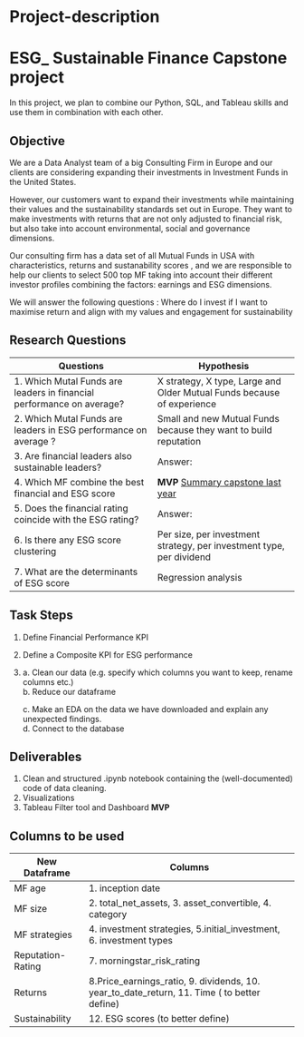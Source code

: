 # Project-description
# ESG_ Sustainable Finance Capstone project

In this project, we plan to combine our Python, SQL, and Tableau skills and use them in combination with each other.  

## Objective

We are a Data Analyst team of a big Consulting Firm in Europe and our clients are considering expanding their investments in Investment Funds in the United States. 


However, our customers want to expand their investments while maintaining their values and the sustainability standards set out in Europe. They want to make investments with returns that are not only adjusted to financial risk, but also take into account environmental, social and governance dimensions. 

Our consulting firm has a data set of all Mutual Funds in USA with characteristics, returns and sustanability scores , and we are responsible to help our clients to select 500 top MF taking into account their different investor profiles combining the factors: earnings and ESG dimensions. 


We will answer the following questions : 
Where do I invest if I want to maximise return and align with my values and engagement for sustainability 

## __Research Questions__ 
|Questions|Hypothesis|
|---|---|
|1. Which Mutal Funds are leaders in financial performance on average? | X strategy, X type, Large and Older Mutual Funds because of experience |
|2. Which Mutal Funds are leaders in ESG performance on average ?|Small and new Mutual Funds because they want to build reputation|
|3. Are financial leaders also sustainable leaders? |Answer:| 
|4. Which MF combine the best financial and ESG score |__MVP__ [Summary capstone last year](https://github.com/neuefische/daily-protocol-cgn-da-23-2/blob/main/Module%205%20-%20EDA%20Visualization/protocol_day17_10may23.md)| 
|5. Does the financial rating coincide with the ESG rating? |Answer:| 
|6. Is there any ESG score clustering |Per size, per investment strategy, per investment type, per dividend| 
|7. What are the determinants of ESG score | Regression analysis| 

## Task Steps


1. Define Financial Performance KPI 

2. Define a Composite KPI for ESG performance 

4. a. Clean our data (e.g. specify which columns you want to keep, rename columns etc.)  
   b. Reduce our dataframe 
   
   c. Make an EDA on the data we have downloaded and explain any unexpected findings.   
   d. Connect to the database 
    
## Deliverables
1. Clean and structured .ipynb notebook containing the (well-documented) code of data cleaning. 
2. Visualizations
3. Tableau Filter tool and Dashboard __MVP__

##  __Columns to be used__
<span style="color:grey">

|New Dataframe| Columns|
|---|---|
|MF age |1. inception date|
|MF size |2. total_net_assets, 3. asset_convertible,  4. category|
|MF strategies | 4. investment strategies, 5.initial_investment, 6. investment types  |
|Reputation- Rating|7. morningstar_risk_rating|
|Returns|8.Price_earnings_ratio, 9. dividends, 10. year_to_date_return, 11. Time ( to better define)|
|Sustainability| 12. ESG scores (to better define)|

